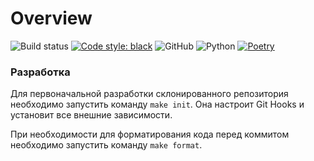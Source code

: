 # Overview

![Build status](https://img.shields.io/github/workflow/status/paper-lark/python-overview-project/CI)
[![Code style: black](https://img.shields.io/badge/code%20style-black-000000.svg)](https://github.com/psf/black)
![GitHub](https://img.shields.io/github/license/paper-lark/python-overview-project)
![Python](https://img.shields.io/badge/python-%5E3.7-brightgreen)
[![Poetry](https://img.shields.io/badge/dependencies-poetry-blue)](https://python-poetry.org)

### Разработка

Для первоначальной разработки склонированного репозитория необходимо запустить команду `make init`.
Она настроит Git Hooks и установит все внешние зависимости.

При необходимости для форматирования кода перед коммитом необходимо запустить команду `make format`.
